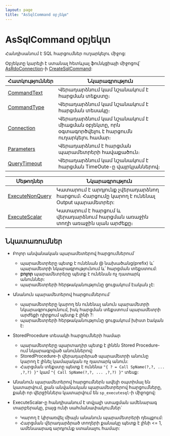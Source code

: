 ```yaml
---
layout: page
title: "AsSqlCommand օբյեկտ"
---
```


# AsSqlCommand օբյեկտ 

Հանդիսանում է SQL հարցումներ ուղարկելու միջոց:

Օբյեկտը կարելի է ստանալ հետևյալ ֆունկցիայի միջոցով՝ [AsRdoConnection](Functions/AsRdoConnection.html)-ի [CreateSqlCommand](Functions/AsRdoConnection/CreateSqlCommand.html):

| Հատկություններ | Նկարագրություն |
|--|--|
| [CommandText](AsSqlCommand/CommandText.md) | Վերադարձնում կամ նշանակում է հարցման տեքստը։ |
| [CommandType](AsSqlCommand/CommandType.md) | Վերադարձնում կամ նշանակում է հարցման տեսակը։ |
| [Connection](AsSqlCommand/Connection.md) | Վերադարձնում կամ նշանակում է միացման օբյեկտը, որն օգտագործվելու է հարցումն ուղարկելու համար։ |
| [Parameters](AsSqlCommand/Parameters.md) | Վերադարձնում է հարցման պարամետրերի հավաքածուն։ |
| [QueryTimeout](AsSqlCommand/QueryTimeout.md) | Վերադարձնում կամ նշանակում է հարցման TimeOute-ը վայրկյաններով։ |

| Մեթոդներ | Նկարագրություն |
|--|--|
| [ExecuteNonQuery](AsSqlCommand/ExecuteNonQuery.md) | Կատարում է արդյունք չվերադարձնող հարցում։ Հարցումը կարող է ունենալ Output պարամետրեր: |
| [ExecuteScalar](AsSqlCommand/ExecuteScalar.md) | Կատարում է հարցում և վերադարձնում հարցման առաջին տողի առաջին սյան արժեքը։  |

## Նկատառումներ
* Բոլոր անվանական պարամետերով հարցումներում` 
  * պարամետրերը պետք է ունենան @ նախածանց(prefix) և՛ պարամետրի նկարագրությունում և՛ հարցման տեքստում:
  * **բոլոր** պարամետրերը պետք է ունենան ոչ դատարկ անուններ:
  * պարամետրերի հերթականությունը ցուցակում էական չէ:

* Անանուն պարամետերով հարցումներում` 
  * պարամետրերը կարող են ունենալ անուն պարամետրի նկարագրությունում, իսկ հարցման տեքստում պարամետրի արժեքի դիրքում պետք է լինի ?:
  * պարամետրերի հերթականությունը ցուցակում խիստ էական է:

* StoredProcedure տեսակի հարցումների համար 
  * պարամետրերը պարտադիր պետք է լինեն Stored Procedure-ում նկարագրված անուններով: 
  * StoredProcedure-ի վերադարձրած պարամետրի անունը կարող է լինել կամայական ոչ դատարկ անուն:
  * Հարցման տեքստը պետք է ունենա `"{ ? = Call SpName(?,?, ... ,?,?) }"` կամ `"{ Call SpName(?,?, ... ,?,?) }"` տեսք:
* Անանուն պարամետերով հարցումներն ավելի օպտիմալ են կատարվում, քան անվանական պարամետրերով հարցումները, քանի որ վերջիններս կատարվում են `sp_executesql`-ի միջոցով: 

* ExecuteScalar-ը հանդիսանում է տվյալի ստացման ամենարագ տարբերակը, բայց ունի սահմանափակումներ`
  * Կարող է կիրառվել միայն անանուն պարամետրերի դեպքում:
  * Հարցման վերադարձրած տողերի քանակը պետք է լինի <= 1, ամենաարագ արդյունք ստանալու համար:
